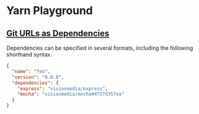# Yarn Playground

## [Git URLs as Dependencies](https://docs.npmjs.com/files/package.json#git-urls-as-dependencies)

Dependencies can be specified in several formats, including the following shorthand syntax.

```json
{
  "name": "foo",
  "version": "0.0.0",
  "dependencies": {
    "express": "visionmedia/express",
    "mocha": "visionmedia/mocha#4727d357ea"
  }
}
```

